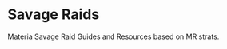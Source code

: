 # Savage Raids

Materia Savage Raid Guides and Resources based on MR strats.

<PageList limitedList="savage"/>